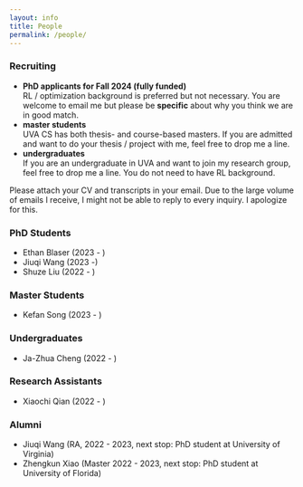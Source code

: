 ```yaml
---
layout: info
title: People 
permalink: /people/
---
```


### Recruiting

<!-- I am looking for self-motivated students interested in RL at different levels. -->

<!-- * **PhD students that are admitted to UVA and want to find places for rotation (fully funded)** -->
<!-- You do not need to have RL background but please take my graduate-level RL course. Feel free to drop me a line. -->
* **PhD applicants for Fall 2024 (fully funded)**  
RL / optimization background is preferred but not necessary. You are welcome to email me but please be **specific** about why you think we are in good match. 
* **master students**  
UVA CS has both thesis- and course-based masters. If you are admitted and want to do your thesis / project with me, feel free to drop me a line.
* **undergraduates**  
If you are an undergraduate in UVA and want to join my research group, feel free to drop me a line. You do not need to have RL background.
<!-- * **(remote) research interns**  
    You must have RL / optimization background. You are welcome to email me but please be specific about **how I can benefit from collaborating with you**.
    Having a concrete research plan in mind will greatly increase your chance. -->

Please attach your CV and transcripts in your email. Due to the large volume of emails I receive, I might not be able to reply to every inquiry. I apologize for this.  
<!-- [*I, however, will put the same effort in replying to you as the effort you put in customizing your email for me.*](/blog/inquiry)  -->

### PhD Students
* Ethan Blaser (2023 - )
* Jiuqi Wang (2023 -)
* Shuze Liu (2022 - )

### Master Students
* Kefan Song (2023 - )

### Undergraduates
<!-- * Ryland Birchmeier (2023 - )  -->
* Ja-Zhua Cheng (2022 - )

### Research Assistants
* Xiaochi Qian (2022 - ) 

### Alumni
* Jiuqi Wang (RA, 2022 - 2023, next stop: PhD student at University of Virginia)
* Zhengkun Xiao (Master 2022 - 2023, next stop: PhD student at University of Florida)